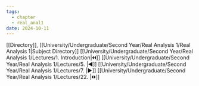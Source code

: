 ```yaml
---
tags:
  - chapter
  - real_anal1
date: 2024-10-11
---
```

[[Directory]], [[University/Undergraduate/Second Year/Real Analysis 1/Real Analysis 1|Subject Directory]]
[[University/Undergraduate/Second Year/Real Analysis 1/Lectures/1. Introduction|🞀🞀]] [[University/Undergraduate/Second Year/Real Analysis 1/Lectures/5. |◀]] [[University/Undergraduate/Second Year/Real Analysis 1/Lectures/7. |▶]] [[University/Undergraduate/Second Year/Real Analysis 1/Lectures/22. |🞂🞂]]
# 
## 
### 